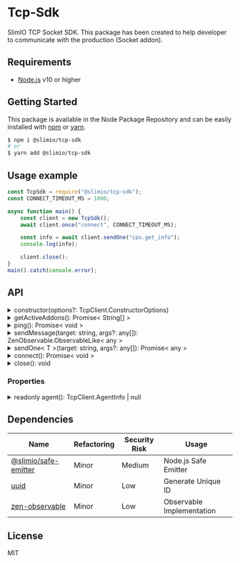 # Tcp-Sdk
SlimIO TCP Socket SDK. This package has been created to help developer to communicate with the production (Socket addon).

## Requirements
- [Node.js](https://nodejs.org/en/) v10 or higher

## Getting Started

This package is available in the Node Package Repository and can be easily installed with [npm](https://docs.npmjs.com/getting-started/what-is-npm) or [yarn](https://yarnpkg.com).

```bash
$ npm i @slimio/tcp-sdk
# or
$ yarn add @slimio/tcp-sdk
```

## Usage example

```js
const TcpSdk = require("@slimio/tcp-sdk");
const CONNECT_TIMEOUT_MS = 1000;

async function main() {
    const client = new TcpSdk();
    await client.once("connect", CONNECT_TIMEOUT_MS);

    const info = await client.sendOne("cpu.get_info");
    console.log(info);

    client.close();
}
main().catch(console.error);
```

## API

<details><summary>constructor(options?: TcpClient.ConstructorOptions)</summary>

Create and instanciate a new TCP Connection to the socket server. Listen for event **connection** to known when you'r ready to send messages.

Options is described by the following interface:
```ts
interface ConstructorOptions {
    host?: string;
    port?: number;
}
```

Default value of port would be **TcpClient.DEFAULT_PORT**.
</details>

<details><summary>getActiveAddons(): Promise< String[] ></summary>

Return the list of active addons on the current agent.
</details>

<details><summary>ping(): Promise< void ></summary>

Send a ping event (avoid timeout).
</details>

<details><summary>sendMessage(target: string, args?: any[]): ZenObservable.ObservableLike< any ></summary>

send a callback message.
</details>

<details><summary>sendOne< T >(target: string, args?: any[]): Promise< any ></summary>

send a callback message wrapped by a Promise.
</details>

<details><summary>connect(): Promise< void ></summary>

Connect (or re-connect) the Net.socket. If the Socket is alive it will return.
</details>

<details><summary>close(): void</summary>

Close the TCP (Socket) connection.
</details>

### Properties

<details><summary>readonly agent(): TcpClient.AgentInfo | null</summary>

The readonly getter is described by the following TypeScript interface:
```ts
interface AgentInfo {
    location: string;
    version: string;
}
```
</details>

## Dependencies

|Name|Refactoring|Security Risk|Usage|
|---|---|---|---|
|[@slimio/safe-emitter](https://github.com/SlimIO/safeEmitter#readme)|Minor|Medium|Node.js Safe Emitter|
|[uuid](https://github.com/kelektiv/node-uuid#readme)|Minor|Low|Generate Unique ID|
|[zen-observable](https://github.com/zenparsing/zen-observable)|Minor|Low|Observable Implementation|

## License
MIT
